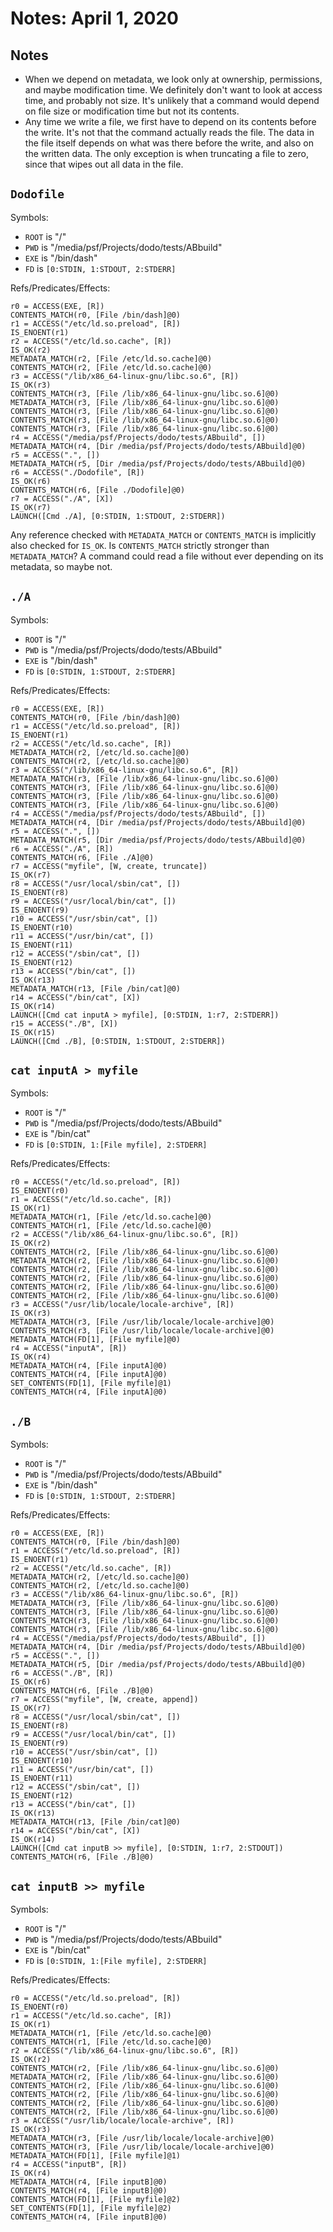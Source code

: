 # Notes: April 1, 2020

## Notes
- When we depend on metadata, we look only at ownership, permissions, and maybe modification time. We definitely don't want to look at access time, and probably not size. It's unlikely that a command would depend on file size or modification time but not its contents.
- Any time we write a file, we first have to depend on its contents before the write. It's not that the command actually reads the file. The data in the file itself depends on what was there before the write, and also on the written data. The only exception is when truncating a file to zero, since that wipes out all data in the file.

## `Dodofile`
Symbols:
- `ROOT` is "/"
- `PWD` is "/media/psf/Projects/dodo/tests/ABbuild"
- `EXE` is "/bin/dash"
- `FD` is `[0:STDIN, 1:STDOUT, 2:STDERR]`

Refs/Predicates/Effects:
```
r0 = ACCESS(EXE, [R])
CONTENTS_MATCH(r0, [File /bin/dash]@0)
r1 = ACCESS("/etc/ld.so.preload", [R])
IS_ENOENT(r1)
r2 = ACCESS("/etc/ld.so.cache", [R])
IS_OK(r2)
METADATA_MATCH(r2, [File /etc/ld.so.cache]@0)
CONTENTS_MATCH(r2, [File /etc/ld.so.cache]@0)
r3 = ACCESS("/lib/x86_64-linux-gnu/libc.so.6", [R])
IS_OK(r3)
CONTENTS_MATCH(r3, [File /lib/x86_64-linux-gnu/libc.so.6]@0)
METADATA_MATCH(r3, [File /lib/x86_64-linux-gnu/libc.so.6]@0)
CONTENTS_MATCH(r3, [File /lib/x86_64-linux-gnu/libc.so.6]@0)
CONTENTS_MATCH(r3, [File /lib/x86_64-linux-gnu/libc.so.6]@0)
CONTENTS_MATCH(r3, [File /lib/x86_64-linux-gnu/libc.so.6]@0)
r4 = ACCESS("/media/psf/Projects/dodo/tests/ABbuild", [])
METADATA_MATCH(r4, [Dir /media/psf/Projects/dodo/tests/ABbuild]@0)
r5 = ACCESS(".", [])
METADATA_MATCH(r5, [Dir /media/psf/Projects/dodo/tests/ABbuild]@0)
r6 = ACCESS("./Dodofile", [R])
IS_OK(r6)
CONTENTS_MATCH(r6, [File ./Dodofile]@0)
r7 = ACCESS("./A", [X])
IS_OK(r7)
LAUNCH([Cmd ./A], [0:STDIN, 1:STDOUT, 2:STDERR])
```

Any reference checked with `METADATA_MATCH` or `CONTENTS_MATCH` is implicitly also checked for `IS_OK`. Is `CONTENTS_MATCH` strictly stronger than `METADATA_MATCH`? A command could read a file without ever depending on its metadata, so maybe not.

## `./A`
Symbols:
- `ROOT` is "/"
- `PWD` is "/media/psf/Projects/dodo/tests/ABbuild"
- `EXE` is "/bin/dash"
- `FD` is `[0:STDIN, 1:STDOUT, 2:STDERR]`

Refs/Predicates/Effects:
```
r0 = ACCESS(EXE, [R])
CONTENTS_MATCH(r0, [File /bin/dash]@0)
r1 = ACCESS("/etc/ld.so.preload", [R])
IS_ENOENT(r1)
r2 = ACCESS("/etc/ld.so.cache", [R])
METADATA_MATCH(r2, [/etc/ld.so.cache]@0)
CONTENTS_MATCH(r2, [/etc/ld.so.cache]@0)
r3 = ACCESS("/lib/x86_64-linux-gnu/libc.so.6", [R])
METADATA_MATCH(r3, [File /lib/x86_64-linux-gnu/libc.so.6]@0)
CONTENTS_MATCH(r3, [File /lib/x86_64-linux-gnu/libc.so.6]@0)
CONTENTS_MATCH(r3, [File /lib/x86_64-linux-gnu/libc.so.6]@0)
CONTENTS_MATCH(r3, [File /lib/x86_64-linux-gnu/libc.so.6]@0)
r4 = ACCESS("/media/psf/Projects/dodo/tests/ABbuild", [])
METADATA_MATCH(r4, [Dir /media/psf/Projects/dodo/tests/ABbuild]@0)
r5 = ACCESS(".", [])
METADATA_MATCH(r5, [Dir /media/psf/Projects/dodo/tests/ABbuild]@0)
r6 = ACCESS("./A", [R])
CONTENTS_MATCH(r6, [File ./A]@0)
r7 = ACCESS("myfile", [W, create, truncate])
IS_OK(r7)
r8 = ACCESS("/usr/local/sbin/cat", [])
IS_ENOENT(r8)
r9 = ACCESS("/usr/local/bin/cat", [])
IS_ENOENT(r9)
r10 = ACCESS("/usr/sbin/cat", [])
IS_ENOENT(r10)
r11 = ACCESS("/usr/bin/cat", [])
IS_ENOENT(r11)
r12 = ACCESS("/sbin/cat", [])
IS_ENOENT(r12)
r13 = ACCESS("/bin/cat", [])
IS_OK(r13)
METADATA_MATCH(r13, [File /bin/cat]@0)
r14 = ACCESS("/bin/cat", [X])
IS_OK(r14)
LAUNCH([Cmd cat inputA > myfile], [0:STDIN, 1:r7, 2:STDERR])
r15 = ACCESS("./B", [X])
IS_OK(r15)
LAUNCH([Cmd ./B], [0:STDIN, 1:STDOUT, 2:STDERR])
```

## `cat inputA > myfile`
Symbols:
- `ROOT` is "/"
- `PWD` is "/media/psf/Projects/dodo/tests/ABbuild"
- `EXE` is "/bin/cat"
- `FD` is `[0:STDIN, 1:[File myfile], 2:STDERR]`

Refs/Predicates/Effects:
```
r0 = ACCESS("/etc/ld.so.preload", [R])
IS_ENOENT(r0)
r1 = ACCESS("/etc/ld.so.cache", [R])
IS_OK(r1)
METADATA_MATCH(r1, [File /etc/ld.so.cache]@0)
CONTENTS_MATCH(r1, [File /etc/ld.so.cache]@0)
r2 = ACCESS("/lib/x86_64-linux-gnu/libc.so.6", [R])
IS_OK(r2)
CONTENTS_MATCH(r2, [File /lib/x86_64-linux-gnu/libc.so.6]@0)
METADATA_MATCH(r2, [File /lib/x86_64-linux-gnu/libc.so.6]@0)
CONTENTS_MATCH(r2, [File /lib/x86_64-linux-gnu/libc.so.6]@0)
CONTENTS_MATCH(r2, [File /lib/x86_64-linux-gnu/libc.so.6]@0)
CONTENTS_MATCH(r2, [File /lib/x86_64-linux-gnu/libc.so.6]@0)
CONTENTS_MATCH(r2, [File /lib/x86_64-linux-gnu/libc.so.6]@0)
r3 = ACCESS("/usr/lib/locale/locale-archive", [R])
IS_OK(r3)
METADATA_MATCH(r3, [File /usr/lib/locale/locale-archive]@0)
CONTENTS_MATCH(r3, [File /usr/lib/locale/locale-archive]@0)
METADATA_MATCH(FD[1], [File myfile]@0)
r4 = ACCESS("inputA", [R])
IS_OK(r4)
METADATA_MATCH(r4, [File inputA]@0)
CONTENTS_MATCH(r4, [File inputA]@0)
SET_CONTENTS(FD[1], [File myfile]@1)
CONTENTS_MATCH(r4, [File inputA]@0)
```

## `./B`
Symbols:
- `ROOT` is "/"
- `PWD` is "/media/psf/Projects/dodo/tests/ABbuild"
- `EXE` is "/bin/dash"
- `FD` is `[0:STDIN, 1:STDOUT, 2:STDERR]`

Refs/Predicates/Effects:
```
r0 = ACCESS(EXE, [R])
CONTENTS_MATCH(r0, [File /bin/dash]@0)
r1 = ACCESS("/etc/ld.so.preload", [R])
IS_ENOENT(r1)
r2 = ACCESS("/etc/ld.so.cache", [R])
METADATA_MATCH(r2, [/etc/ld.so.cache]@0)
CONTENTS_MATCH(r2, [/etc/ld.so.cache]@0)
r3 = ACCESS("/lib/x86_64-linux-gnu/libc.so.6", [R])
METADATA_MATCH(r3, [File /lib/x86_64-linux-gnu/libc.so.6]@0)
CONTENTS_MATCH(r3, [File /lib/x86_64-linux-gnu/libc.so.6]@0)
CONTENTS_MATCH(r3, [File /lib/x86_64-linux-gnu/libc.so.6]@0)
CONTENTS_MATCH(r3, [File /lib/x86_64-linux-gnu/libc.so.6]@0)
r4 = ACCESS("/media/psf/Projects/dodo/tests/ABbuild", [])
METADATA_MATCH(r4, [Dir /media/psf/Projects/dodo/tests/ABbuild]@0)
r5 = ACCESS(".", [])
METADATA_MATCH(r5, [Dir /media/psf/Projects/dodo/tests/ABbuild]@0)
r6 = ACCESS("./B", [R])
IS_OK(r6)
CONTENTS_MATCH(r6, [File ./B]@0)
r7 = ACCESS("myfile", [W, create, append])
IS_OK(r7)
r8 = ACCESS("/usr/local/sbin/cat", [])
IS_ENOENT(r8)
r9 = ACCESS("/usr/local/bin/cat", [])
IS_ENOENT(r9)
r10 = ACCESS("/usr/sbin/cat", [])
IS_ENOENT(r10)
r11 = ACCESS("/usr/bin/cat", [])
IS_ENOENT(r11)
r12 = ACCESS("/sbin/cat", [])
IS_ENOENT(r12)
r13 = ACCESS("/bin/cat", [])
IS_OK(r13)
METADATA_MATCH(r13, [File /bin/cat]@0)
r14 = ACCESS("/bin/cat", [X])
IS_OK(r14)
LAUNCH([Cmd cat inputB >> myfile], [0:STDIN, 1:r7, 2:STDOUT])
CONTENTS_MATCH(r6, [File ./B]@0)
```

## `cat inputB >> myfile`
Symbols:
- `ROOT` is "/"
- `PWD` is "/media/psf/Projects/dodo/tests/ABbuild"
- `EXE` is "/bin/cat"
- `FD` is `[0:STDIN, 1:[File myfile], 2:STDERR]`

Refs/Predicates/Effects:
```
r0 = ACCESS("/etc/ld.so.preload", [R])
IS_ENOENT(r0)
r1 = ACCESS("/etc/ld.so.cache", [R])
IS_OK(r1)
METADATA_MATCH(r1, [File /etc/ld.so.cache]@0)
CONTENTS_MATCH(r1, [File /etc/ld.so.cache]@0)
r2 = ACCESS("/lib/x86_64-linux-gnu/libc.so.6", [R])
IS_OK(r2)
CONTENTS_MATCH(r2, [File /lib/x86_64-linux-gnu/libc.so.6]@0)
METADATA_MATCH(r2, [File /lib/x86_64-linux-gnu/libc.so.6]@0)
CONTENTS_MATCH(r2, [File /lib/x86_64-linux-gnu/libc.so.6]@0)
CONTENTS_MATCH(r2, [File /lib/x86_64-linux-gnu/libc.so.6]@0)
CONTENTS_MATCH(r2, [File /lib/x86_64-linux-gnu/libc.so.6]@0)
CONTENTS_MATCH(r2, [File /lib/x86_64-linux-gnu/libc.so.6]@0)
r3 = ACCESS("/usr/lib/locale/locale-archive", [R])
IS_OK(r3)
METADATA_MATCH(r3, [File /usr/lib/locale/locale-archive]@0)
CONTENTS_MATCH(r3, [File /usr/lib/locale/locale-archive]@0)
METADATA_MATCH(FD[1], [File myfile]@1)
r4 = ACCESS("inputB", [R])
IS_OK(r4)
METADATA_MATCH(r4, [File inputB]@0)
CONTENTS_MATCH(r4, [File inputB]@0)
CONTENTS_MATCH(FD[1], [File myfile]@2)
SET_CONTENTS(FD[1], [File myfile]@2)
CONTENTS_MATCH(r4, [File inputB]@0)
```
